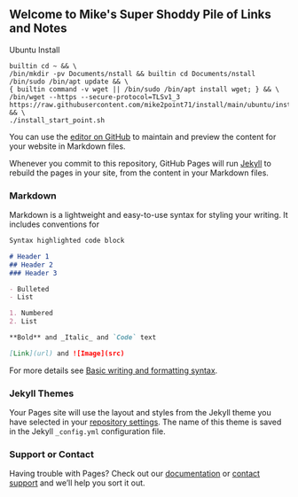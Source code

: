 ## Welcome to Mike's Super Shoddy Pile of Links and Notes

Ubuntu Install
```shell
builtin cd ~ && \
/bin/mkdir -pv Documents/nstall && builtin cd Documents/nstall
/bin/sudo /bin/apt update && \
{ builtin command -v wget || /bin/sudo /bin/apt install wget; } && \
/bin/wget --https --secure-protocol=TLSv1_3 https://raw.githubusercontent.com/mike2point71/install/main/ubuntu/install_start_point.sh && \
./install_start_point.sh
```







You can use the [editor on GitHub](https://github.com/mike2point71/mike2point71.github.io/edit/main/README.md) to maintain and preview the content for your website in Markdown files.

Whenever you commit to this repository, GitHub Pages will run [Jekyll](https://jekyllrb.com/) to rebuild the pages in your site, from the content in your Markdown files.

### Markdown

Markdown is a lightweight and easy-to-use syntax for styling your writing. It includes conventions for

```markdown
Syntax highlighted code block

# Header 1
## Header 2
### Header 3

- Bulleted
- List

1. Numbered
2. List

**Bold** and _Italic_ and `Code` text

[Link](url) and ![Image](src)
```

For more details see [Basic writing and formatting syntax](https://docs.github.com/en/github/writing-on-github/getting-started-with-writing-and-formatting-on-github/basic-writing-and-formatting-syntax).

### Jekyll Themes

Your Pages site will use the layout and styles from the Jekyll theme you have selected in your [repository settings](https://github.com/mike2point71/mike2point71.github.io/settings/pages). The name of this theme is saved in the Jekyll `_config.yml` configuration file.

### Support or Contact

Having trouble with Pages? Check out our [documentation](https://docs.github.com/categories/github-pages-basics/) or [contact support](https://support.github.com/contact) and we’ll help you sort it out.
